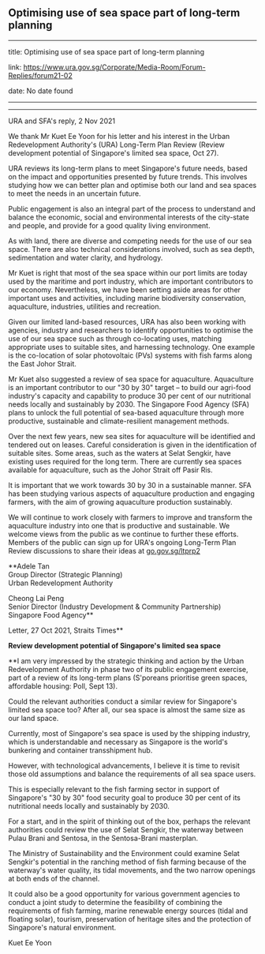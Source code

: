 ## Optimising use of sea space part of long-term planning
---
title: Optimising use of sea space part of long-term planning

link: https://www.ura.gov.sg/Corporate/Media-Room/Forum-Replies/forum21-02

date: No date found

---

------------------------------------------------------

URA and SFA's reply, 2 Nov 2021

We thank Mr Kuet Ee Yoon for his letter and his interest in the Urban Redevelopment Authority's (URA) Long-Term Plan Review (Review development potential of Singapore's limited sea space, Oct 27).

URA reviews its long-term plans to meet Singapore's future needs, based on the impact and opportunities presented by future trends. This involves studying how we can better plan and optimise both our land and sea spaces to meet the needs in an uncertain future.

Public engagement is also an integral part of the process to understand and balance the economic, social and environmental interests of the city-state and people, and provide for a good quality living environment.

As with land, there are diverse and competing needs for the use of our sea space. There are also technical considerations involved, such as sea depth, sedimentation and water clarity, and hydrology.   
  
Mr Kuet is right that most of the sea space within our port limits are today used by the maritime and port industry, which are important contributors to our economy. Nevertheless, we have been setting aside areas for other important uses and activities, including marine biodiversity conservation, aquaculture, industries, utilities and recreation.   
  
Given our limited land-based resources, URA has also been working with agencies, industry and researchers to identify opportunities to optimise the use of our sea space such as through co-locating uses, matching appropriate uses to suitable sites, and harnessing technology. One example is the co-location of solar photovoltaic (PVs) systems with fish farms along the East Johor Strait.  
  
Mr Kuet also suggested a review of sea space for aquaculture. Aquaculture is an important contributor to our "30 by 30" target – to build our agri-food industry's capacity and capability to produce 30 per cent of our nutritional needs locally and sustainably by 2030. The Singapore Food Agency (SFA) plans to unlock the full potential of sea-based aquaculture through more productive, sustainable and climate-resilient management methods.  
  
Over the next few years, new sea sites for aquaculture will be identified and tendered out on leases. Careful consideration is given in the identification of suitable sites. Some areas, such as the waters at Selat Sengkir, have existing uses required for the long term. There are currently sea spaces available for aquaculture, such as the Johor Strait off Pasir Ris.  
  
It is important that we work towards 30 by 30 in a sustainable manner. SFA has been studying various aspects of aquaculture production and engaging farmers, with the aim of growing aquaculture production sustainably.   
  
We will continue to work closely with farmers to improve and transform the aquaculture industry into one that is productive and sustainable. We welcome views from the public as we continue to further these efforts. Members of the public can sign up for URA's ongoing Long-Term Plan Review discussions to share their ideas at [go.gov.sg/ltprp2](http://go.gov.sg/ltprp2)   
  
**Adele Tan  
Group Director (Strategic Planning)  
Urban Redevelopment Authority  
  
Cheong Lai Peng  
Senior Director (Industry Development & Community Partnership)  
Singapore Food Agency**



Letter, 27 Oct 2021, Straits Times**  
  
**Review development potential of Singapore's limited sea space**  
  
**I am very impressed by the strategic thinking and action by the Urban Redevelopment Authority in phase two of its public engagement exercise, part of a review of its long-term plans (S'poreans prioritise green spaces, affordable housing: Poll, Sept 13).  
  
Could the relevant authorities conduct a similar review for Singapore's limited sea space too? After all, our sea space is almost the same size as our land space.  
  
Currently, most of Singapore's sea space is used by the shipping industry, which is understandable and necessary as Singapore is the world's bunkering and container transshipment hub.  
  
However, with technological advancements, I believe it is time to revisit those old assumptions and balance the requirements of all sea space users.  
  
This is especially relevant to the fish farming sector in support of Singapore's "30 by 30" food security goal to produce 30 per cent of its nutritional needs locally and sustainably by 2030.  
  
For a start, and in the spirit of thinking out of the box, perhaps the relevant authorities could review the use of Selat Sengkir, the waterway between Pulau Brani and Sentosa, in the Sentosa-Brani masterplan.  
  
The Ministry of Sustainability and the Environment could examine Selat Sengkir's potential in the ranching method of fish farming because of the waterway's water quality, its tidal movements, and the two narrow openings at both ends of the channel.  
  
It could also be a good opportunity for various government agencies to conduct a joint study to determine the feasibility of combining the requirements of fish farming, marine renewable energy sources (tidal and floating solar), tourism, preservation of heritage sites and the protection of Singapore's natural environment.  
  
Kuet Ee Yoon